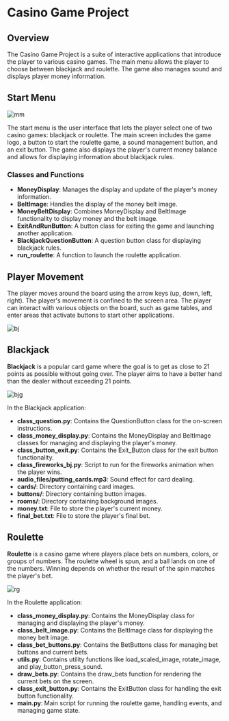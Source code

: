# Casino Game Project

## Overview

The Casino Game Project is a suite of interactive applications that introduce the player to various casino games. The main menu allows the player to choose between blackjack and roulette. The game also manages sound and displays player money information.

## Start Menu
![mm](https://github.com/user-attachments/assets/c7a6c14d-99e7-48e4-9972-13bd19390af0)

The start menu is the user interface that lets the player select one of two casino games: blackjack or roulette. The main screen includes the game logo, a button to start the roulette game, a sound management button, and an exit button. The game also displays the player's current money balance and allows for displaying information about blackjack rules.

### Classes and Functions

- **MoneyDisplay**: Manages the display and update of the player's money information.
- **BeltImage**: Handles the display of the money belt image.
- **MoneyBeltDisplay**: Combines MoneyDisplay and BeltImage functionality to display money and the belt image.
- **ExitAndRunButton**: A button class for exiting the game and launching another application.
- **BlackjackQuestionButton**: A question button class for displaying blackjack rules.
- **run_roulette**: A function to launch the roulette application.
  
## Player Movement

The player moves around the board using the arrow keys (up, down, left, right). The player's movement is confined to the screen area. The player can interact with various objects on the board, such as game tables, and enter areas that activate buttons to start other applications.

![bj](https://github.com/user-attachments/assets/7cd090c5-1c0b-4a83-9916-0443a7172cc6)

## Blackjack
**Blackjack** is a popular card game where the goal is to get as close to 21 points as possible without going over. The player aims to have a better hand than the dealer without exceeding 21 points.

![bjg](https://github.com/user-attachments/assets/17e89015-70eb-4ccc-be4e-05c3c7c0ce55)



In the Blackjack application:

- **class_question.py**: Contains the QuestionButton class for the on-screen instructions.
- **class_money_display.py**: Contains the MoneyDisplay and BeltImage classes for managing and displaying the player's money.
- **class_button_exit.py**: Contains the Exit_Button class for the exit button functionality.
- **class_fireworks_bj.py**: Script to run for the fireworks animation when the player wins.
- **audio_files/putting_cards.mp3**: Sound effect for card dealing.
- **cards/**: Directory containing card images.
- **buttons/**: Directory containing button images.
- **rooms/**: Directory containing background images.
- **money.txt**: File to store the player's current money.
- **final_bet.txt**: File to store the player's final bet.

## Roulette

**Roulette** is a casino game where players place bets on numbers, colors, or groups of numbers. The roulette wheel is spun, and a ball lands on one of the numbers. Winning depends on whether the result of the spin matches the player's bet.

![rg](https://github.com/user-attachments/assets/6635a1e1-10a2-408e-92bd-a28e7527d67d)

In the Roulette application:
- **class_money_display.py**: Contains the MoneyDisplay class for managing and displaying the player's money.
- **class_belt_image.py**: Contains the BeltImage class for displaying the money belt image.
- **class_bet_buttons.py**: Contains the BetButtons class for managing bet buttons and current bets.
- **utils.py**: Contains utility functions like load_scaled_image, rotate_image, and play_button_press_sound.
- **draw_bets.py**: Contains the draw_bets function for rendering the current bets on the screen.
- **class_exit_button.py**: Contains the ExitButton class for handling the exit button functionality.
- **main.py**: Main script for running the roulette game, handling events, and managing game state.



